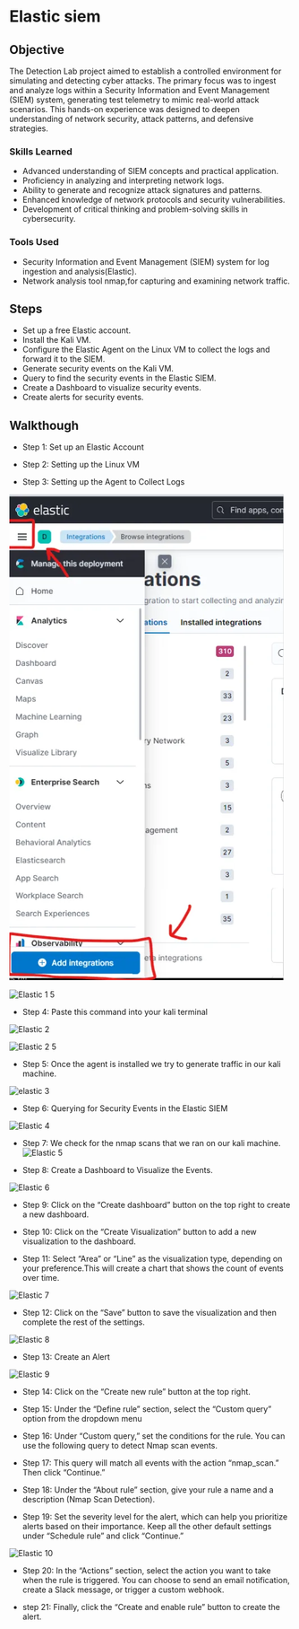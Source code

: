 # Elastic siem

## Objective

The Detection Lab project aimed to establish a controlled environment for simulating and detecting cyber attacks. The primary focus was to ingest and analyze logs within a Security Information and Event Management (SIEM) system, generating test telemetry to mimic real-world attack scenarios. This hands-on experience was designed to deepen understanding of network security, attack patterns, and defensive strategies.

### Skills Learned

- Advanced understanding of SIEM concepts and practical application.
- Proficiency in analyzing and interpreting network logs.
- Ability to generate and recognize attack signatures and patterns.
- Enhanced knowledge of network protocols and security vulnerabilities.
- Development of critical thinking and problem-solving skills in cybersecurity.

### Tools Used

- Security Information and Event Management (SIEM) system for log ingestion and analysis(Elastic).
- Network analysis tool nmap,for capturing and examining network traffic.

## Steps
- Set up a free Elastic account.
- Install the Kali VM.
- Configure the Elastic Agent on the Linux VM to collect the logs and forward it to the SIEM.
- Generate security events on the Kali VM.
- Query to find the security events in the Elastic SIEM.
- Create a Dashboard to visualize security events.
- Create alerts for security events.

## Walkthough
- Step 1: Set up an Elastic Account
  
- Step 2: Setting up the Linux VM
  
- Step 3: Setting up the Agent to Collect Logs
  
 ![img-alt](https://github.com/Cyrax46/Elastic-siem/blob/bf0d4bb03c96887183a71d13e080085496dc528f/elastic%201.png)
 
 ![Elastic 1 5](https://github.com/user-attachments/assets/7243df98-d79a-43c3-9262-1c13dcad0dbb)
 
- Step 4: Paste this command into your kali terminal
  
 ![Elastic 2](https://github.com/user-attachments/assets/1ad7633d-5ade-49ec-8d1b-575c093e452c)

 ![Elastic 2 5](https://github.com/user-attachments/assets/72d598b9-96ff-45e5-80e1-b9c9f503b2e0)
- Step 5: Once the agent is installed we try to generate traffic in our kali machine.
  
 ![elastic 3](https://github.com/user-attachments/assets/c2fa9d87-c2d3-4cff-941b-b3b12dbf7df8)
- Step 6: Querying for Security Events in the Elastic SIEM
  
 ![Elastic 4](https://github.com/user-attachments/assets/e72dc722-864d-4e8a-a758-9912fbbafbbb)
 
- Step 7: We check for the nmap scans that we ran on our kali machine.
 ![Elastic 5](https://github.com/user-attachments/assets/413cbdee-4b82-4464-a495-41f7085306c2)

- Step 8: Create a Dashboard to Visualize the Events.
  
![Elastic 6](https://github.com/user-attachments/assets/ffb6efe0-89ee-4eee-a813-6494fb7249b2)

- Step 9: Click on the “Create dashboard” button on the top right to create a new dashboard.
  
- Step 10: Click on the “Create Visualization” button to add a new visualization to the dashboard.
  
- Step 11: Select “Area” or “Line” as the visualization type, depending on your preference.This will create a chart that shows the count of events over time.
  
 ![Elastic 7](https://github.com/user-attachments/assets/da902f9b-9872-4dc8-b3fe-b6a3bd0af6c7)
 
- Step 12: Click on the “Save” button to save the visualization and then complete the rest of the settings.
  
![Elastic 8](https://github.com/user-attachments/assets/69e8c3a9-95e2-4418-837c-0b3cdf3054a3)

- Step 13: Create an Alert
  
![Elastic 9](https://github.com/user-attachments/assets/323353a6-b0a8-494e-931c-d3f788a8439a)

- Step 14: Click on the “Create new rule” button at the top right.
  
- Step 15: Under the “Define rule” section, select the “Custom query” option from the dropdown menu
  
- Step 16: Under “Custom query,” set the conditions for the rule. You can use the following query to detect Nmap scan events.
  
- Step 17: This query will match all events with the action “nmap_scan.” Then click “Continue.”
  
- Step 18: Under the “About rule” section, give your rule a name and a description (Nmap Scan Detection).
  
- Step 19: Set the severity level for the alert, which can help you prioritize alerts based on their importance. Keep all the other default settings under “Schedule 
  rule” and click “Continue.”
  
![Elastic 10](https://github.com/user-attachments/assets/51394b51-0736-4004-802f-fb99c82bc3ce)

- Step 20: In the “Actions” section, select the action you want to take when the rule is triggered. You can choose to send an email notification, create a Slack 
  message, or trigger a custom webhook.
  
- step 21: Finally, click the “Create and enable rule” button to create the alert.





  
